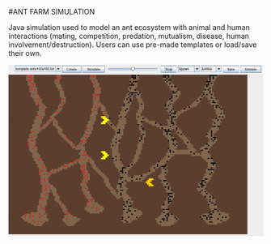 #ANT FARM SIMULATION

Java simulation used to model an ant ecosystem with animal and human interactions (mating, competition, predation, mutualism, disease, human involvement/destruction). Users can use pre-made templates or load/save their own.


![Ant Farm Simulation](bin/2.JPG)
